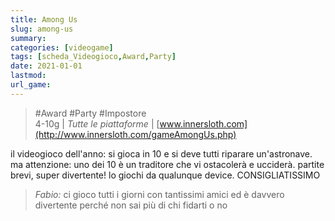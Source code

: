 ```yaml
---
title: Among Us
slug: among-us
summary: 
categories: [videogame]
tags: [scheda_Videogioco,Award,Party]
date: 2021-01-01
lastmod: 
url_game: 
---
```

> #Award #Party #Impostore  
> 4-10g | *Tutte le piattaforme*  | [www.innersloth.com](http://www.innersloth.com/gameAmongUs.php)  

il videogioco dell'anno: si gioca in 10 e si deve tutti riparare un'astronave.
ma attenzione: uno dei 10 è un traditore che vi ostacolerà e ucciderà.
partite brevi, super divertente!
lo giochi da qualunque device.
CONSIGLIATISSIMO

> *Fabio:*
> ci gioco tutti i giorni con tantissimi amici ed è davvero divertente perché non sai più di chi fidarti o no
